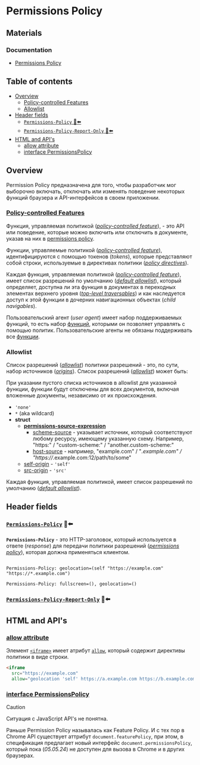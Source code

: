 # Permissions Policy

## Materials

### Documentation

- [Permissions Policy](https://w3c.github.io/webappsec-permissions-policy)

## Table of contents

- [Overview](#overview)
  - [Policy-controlled Features](#policy-controlled-features)
  - [Allowlist](#allowlist)
- [Header fields](#header-fields)
  - [`Permissions-Policy` 🎩⬅️](#permissions-policy-️)
  - [`Permissions-Policy-Report-Only` 🎩⬅️](#permissions-policy-report-only-️)
- [HTML and API's](#html-and-apis)
  - [allow attribute](#allow-attribute)
  - [interface PermissionsPolicy](#interface-permissionspolicy)

## Overview

Permission Policy предназначена для того, чтобы разработчик мог выборочно включать, отключать или изменять поведение некоторых функций браузера и API-интерфейсов в своем приложении.

### [Policy-controlled Features](https://w3c.github.io/webappsec-permissions-policy/#features)

Функция, управляемая политикой ([*policy-controlled feature*](https://w3c.github.io/webappsec-permissions-policy/#policy-controlled-feature)), - это API или поведение, которые можно включить или отключить в документе, указав на них в [permissions policy](https://w3c.github.io/webappsec-permissions-policy/#permissions-policy).

Функции, управляемые политикой ([*policy-controlled feature*](https://w3c.github.io/webappsec-permissions-policy/#policy-controlled-feature)), идентифицируются с помощью токенов (*tokens*), которые представляют собой строки, используемые в директивах политики ([*policy directives*](https://w3c.github.io/webappsec-permissions-policy/#policy-directive)).

Каждая функция, управляемая политикой ([*policy-controlled feature*](https://w3c.github.io/webappsec-permissions-policy/#policy-controlled-feature)), имеет список разрешений по умолчанию ([*default allowlist*](https://w3c.github.io/webappsec-permissions-policy/#policy-controlled-feature-default-allowlist)), который определяет, доступна ли эта функция в документах в переходных элементах верхнего уровня ([*top-level traversables*](https://html.spec.whatwg.org/multipage/document-sequences.html#top-level-traversable)) и как наследуется доступ к этой функции в дочерних навигационных объектах (*child navigables*).

Пользовательский агент (*user agent*) имеет набор поддерживаемых функций, то есть набор [функций](https://w3c.github.io/webappsec-permissions-policy/#policy-controlled-feature), которыми он позволяет управлять с помощью политик. Пользовательские агенты не обязаны поддерживать все [функции](https://w3c.github.io/webappsec-permissions-policy/#policy-controlled-feature).

### Allowlist

Список разрешений ([*allowlist*](https://w3c.github.io/webappsec-permissions-policy/#allowlist)) политики разрешений - это, по сути, набор источников ([*origins*](https://url.spec.whatwg.org/#concept-url-origin)). Список разрешений ([*allowlist*](https://w3c.github.io/webappsec-permissions-policy/#allowlist)) может быть:

При указании пустого списка источников в allowlist для указанной функции, функции будут отключены для всех документов, включая вложенные документы, независимо от их происхождения.

- `'none'`
- `*` (aka wildcard)
- **struct**
  - [**permissions-source-expression**](https://w3c.github.io/webappsec-permissions-policy/#permissions-source-expression)
    - [scheme-source](https://w3c.github.io/webappsec-csp/#grammardef-scheme-source) - указывает источник, который соответствуют любому ресурсу, имеющему указанную схему. Например, "https:" / "custom-scheme:" / "another.custom-scheme:"
    - [host-source](https://w3c.github.io/webappsec-csp/#grammardef-host-source) - например, "example.com" / "*.example.com" / "https://*.example.com:12/path/to/some"
  - [self-origin](https://w3c.github.io/webappsec-permissions-policy/#self-origin) - `'self'`
  - [src-origin](https://w3c.github.io/webappsec-permissions-policy/#src-origin) - `'src'`

Каждая функция, управляемая политикой, имеет список разрешений по умолчанию ([*default allowlist*](https://w3c.github.io/webappsec-permissions-policy/#policy-controlled-feature-default-allowlist)).

## Header fields

### [`Permissions-Policy`](https://w3c.github.io/webappsec-permissions-policy/#permissions-policy-header) 🎩⬅️

**`Permissions-Policy`** - это HTTP-заголовок, который используется в ответе (*response*) для передачи политики разрешений ([*permissions policy*](https://w3c.github.io/webappsec-permissions-policy/#permissions-policy)), которая должна применяться клиентом.

```http

Permissions-Policy: geolocation=(self "https://example.com" "https://*.example.com")

Permissions-Policy: fullscreen=(), geolocation=()

```

### [`Permissions-Policy-Report-Only`](https://w3c.github.io/webappsec-permissions-policy/#permissions-policy-report-only-http-header-field) 🎩⬅️

## HTML and API's

### [allow attribute](https://w3c.github.io/webappsec-permissions-policy/#iframe-allow-attribute)

Элемент [`<iframe>`](https://html.spec.whatwg.org/multipage/iframe-embed-object.html#the-iframe-element) имеет атрибут [`allow`](https://html.spec.whatwg.org/multipage/iframe-embed-object.html#attr-iframe-allow), который содержит директивы политики в виде строки.

```html
<iframe
  src="https://example.com"
  allow="geolocation 'self' https://a.example.com https://b.example.com"></iframe>
```

### [interface PermissionsPolicy](https://w3c.github.io/webappsec-permissions-policy/#the-policy-object)

> [!CAUTION]
> Ситуация с JavaScript API's не понятна.
>
> Раньше Permission Policy называлась как Feature Policy. И с тех пор в Chrome API существует аттрибут `document.featurePolicy`,  при этом, в спецификация предлагает новый интерфейс `document.permissionsPolicy`, который пока (*05.05.24*) не доступен для вызова в Chrome и в других браузерах.
